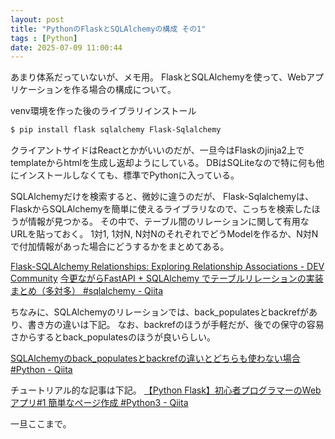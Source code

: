 ```yaml
---
layout: post
title: "PythonのFlaskとSQLAlchemyの構成 その1"
tags : [Python]
date: 2025-07-09 11:00:44
---
```


あまり体系だっていないが、メモ用。
FlaskとSQLAlchemyを使って、Webアプリケーションを作る場合の構成について。

venv環境を作った後のライブラリインストール

```bash
$ pip install flask sqlalchemy Flask-Sqlalchemy
```

クライアントサイドはReactとかがいいのだが、一旦今はFlaskのjinja2上でtemplateからhtmlを生成し返却ようにしている。
DBはSQLiteなので特に何も他にインストールしなくても、標準でPythonに入っている。

SQLAlchemyだけを検索すると、微妙に違うのだが、
Flask-Sqlalchemyは、FlaskからSQLAlchemyを簡単に使えるライブラリなので、こっちを検索したほうが情報が見つかる。
その中で、テーブル間のリレーションに関して有用なURLを貼っておく。
1対1, 1対N, N対NのそれぞれでどうModelを作るか、N対Nで付加情報があった場合にどうするかをまとめてある。

[Flask-SQLAlchemy Relationships: Exploring Relationship Associations - DEV Community](https://dev.to/freddiemazzilli/flask-sqlalchemy-relationships-exploring-relationship-associations-igo)
[今更ながらFastAPI + SQLAlchemy でテーブルリレーションの実装まとめ（多対多） #sqlalchemy - Qiita](https://qiita.com/kenmaro/items/64d65ddc94499993c843)


ちなみに、SQLAlchemyのリレーションでは、back_populatesとbackrefがあり、書き方の違いは下記。
なお、backrefのほうが手軽だが、後での保守の容易さからするとback_populatesのほうが良いらしい。

[SQLAlchemyのback_populatesとbackrefの違いとどちらも使わない場合 #Python - Qiita](https://qiita.com/1234224576/items/ba66838b32b99cce51d2)


チュートリアル的な記事は下記。
[【Python Flask】初心者プログラマーのWebアプリ#1 簡単なページ作成 #Python3 - Qiita](https://qiita.com/Bashi50/items/30065e8f54f7e8038323)



一旦ここまで。


